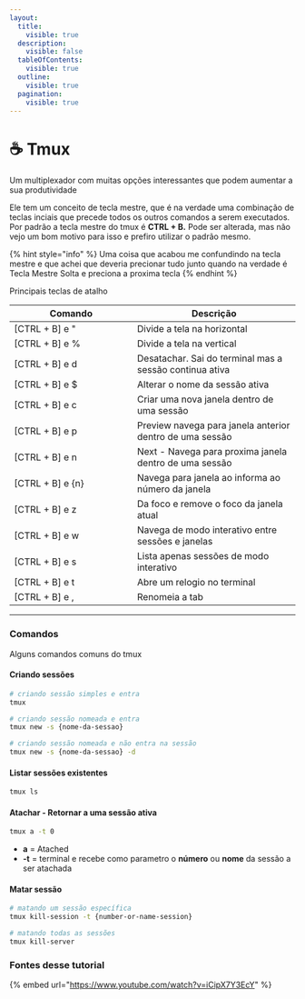 ```yaml
---
layout:
  title:
    visible: true
  description:
    visible: false
  tableOfContents:
    visible: true
  outline:
    visible: true
  pagination:
    visible: true
---
```


# ☕ Tmux

Um multiplexador com muitas opções interessantes que podem aumentar a sua produtividade

Ele tem um conceito de tecla mestre, que é na verdade uma combinação de teclas inciais que precede todos os outros comandos a serem executados. Por padrão a tecla mestre do tmux é **CTRL + B.** Pode ser alterada, mas não vejo um bom motivo para isso e prefiro utilizar o padrão mesmo.

{% hint style="info" %}
Uma coisa que acabou me confundindo na tecla mestre e que achei que deveria precionar tudo junto quando na verdade é Tecla Mestre Solta e preciona a proxima tecla
{% endhint %}

Principais teclas de atalho

<table><thead><tr><th width="201">Comando</th><th>Descrição</th></tr></thead><tbody><tr><td>[CTRL + B] e "</td><td>Divide a tela na horizontal</td></tr><tr><td>[CTRL + B] e %</td><td>Divide a tela na vertical</td></tr><tr><td>[CTRL + B] e d</td><td>Desatachar. Sai do terminal mas a sessão continua ativa</td></tr><tr><td>[CTRL + B] e $</td><td>Alterar o nome da sessão ativa</td></tr><tr><td>[CTRL + B] e c</td><td>Criar uma nova janela dentro de uma sessão</td></tr><tr><td>[CTRL + B] e p</td><td>Preview navega para janela anterior dentro de uma sessão</td></tr><tr><td>[CTRL + B] e n</td><td>Next - Navega para proxima janela dentro de uma sessão</td></tr><tr><td>[CTRL + B] e {n}</td><td>Navega para janela ao informa ao número da janela</td></tr><tr><td>[CTRL + B] e z</td><td>Da foco e remove o foco da janela atual</td></tr><tr><td>[CTRL + B] e w</td><td>Navega de modo interativo entre sessões e janelas</td></tr><tr><td>[CTRL + B] e s</td><td>Lista apenas sessões de modo interativo</td></tr><tr><td>[CTRL + B] e t</td><td>Abre um relogio no terminal</td></tr><tr><td>[CTRL + B] e ,</td><td>Renomeia a tab</td></tr></tbody></table>

***

### Comandos

Alguns comandos comuns do tmux

#### Criando sessões

```sh
# criando sessão simples e entra
tmux

# criando sessão nomeada e entra
tmux new -s {nome-da-sessao}

# criando sessão nomeada e não entra na sessão
tmux new -s {nome-da-sessao} -d
```

#### Listar sessões existentes

```sh
tmux ls
```

#### Atachar - Retornar a uma sessão ativa

```sh
tmux a -t 0
```

* **a** = Atached
* **-t** = terminal e recebe como parametro o **número** ou **nome** da sessão a ser atachada

#### Matar sessão

```sh
# matando um sessão específica
tmux kill-session -t {number-or-name-session}

# matando todas as sessões
tmux kill-server
```

### Fontes desse tutorial



{% embed url="https://www.youtube.com/watch?v=iCipX7Y3EcY" %}
